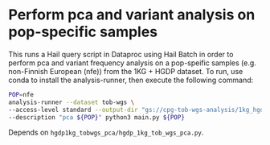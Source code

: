 # Perform pca and variant analysis on pop-specific samples

This runs a Hail query script in Dataproc using Hail Batch in order to perform pca and variant frequency analysis on a pop-speific samples (e.g. non-Finnish European (nfe)) from the 1KG + HGDP dataset. To run, use conda to install the analysis-runner, then execute the following command:

```sh
POP=nfe
analysis-runner --dataset tob-wgs \
--access-level standard --output-dir "gs://cpg-tob-wgs-analysis/1kg_hgdp_${POP}/v0" \
--description "pca ${POP}" python3 main.py ${POP}
```

Depends on `hgdp1kg_tobwgs_pca/hgdp_1kg_tob_wgs_pca.py`.
